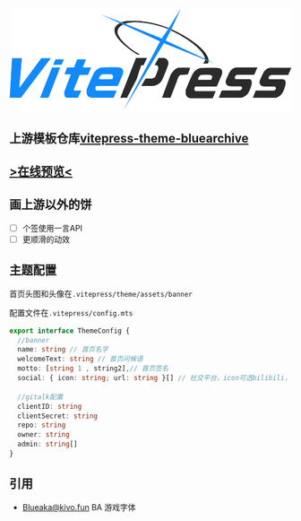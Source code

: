 ![logo](.vitepress/theme/assets/icon/footLogo.svg)  
## 上游模板仓库[vitepress-theme-bluearchive](https://github.com/Alittfre/vitepress-theme-bluearchive)  

## [**>在线预览<**](https://ngnhomepage.top)  

## 画上游以外的饼
- [ ] 个签使用一言API
- [ ] 更顺滑的动效

## 主题配置
首页头图和头像在`.vitepress/theme/assets/banner`

配置文件在`.vitepress/config.mts`

```ts
export interface ThemeConfig {
  //banner
  name: string // 首页名字
  welcomeText: string // 首页问候语
  motto: [string 1 , string2],// 首页签名
  social: { icon: string; url: string }[] // 社交平台，icon可选bilibili，github，tw，weibo, wechat, qq, netease_music

  //gitalk配置
  clientID: string
  clientSecret: string
  repo: string
  owner: string
  admin: string[]
}
```
## 引用
- [Blueaka@kivo.fun](https://kivo.fun/) BA 游戏字体
